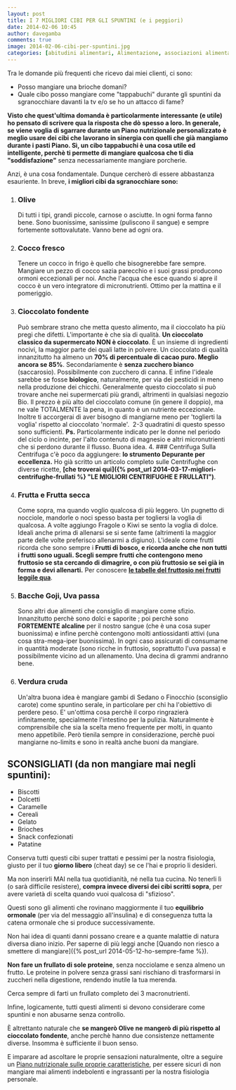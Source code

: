 ```yaml
---
layout: post
title: I 7 MIGLIORI CIBI PER GLI SPUNTINI (e i peggiori)
date: 2014-02-06 10:45
author: davegamba
comments: true
image: 2014-02-06-cibi-per-spuntini.jpg
categories: [abitudini alimentari, Alimentazione, associazioni alimentari, combinazioni alimentari, Dieta, Dimagrire, Dimagrire, dissociata, merenda, pasto perfetto, Ricette, sfizio, sgarro, spuntino]
---
```


Tra le domande più frequenti che ricevo dai miei clienti, ci sono:
- Posso mangiare una brioche domani?
- Quale cibo posso mangiare come "tappabuchi" durante gli spuntini da sgranocchiare davanti la tv e/o se ho un attacco di fame?


**Visto che quest'ultima domanda è particolarmente interessante (e utile) ho pensato di scrivere qua la risposta che dò spesso a loro. In generale, se viene voglia di sgarrare durante un Piano nutrizionale personalizzato è meglio usare dei cibi che lavorano in sinergia con quelli che già mangiamo durante i pasti Piano. Sì, un cibo tappabuchi è una cosa utile ed intelligente, perchè ti permette di mangiare qualcosa che ti dia "soddisfazione"** senza necessariamente mangiare porcherie.

Anzi, è una cosa fondamentale. Dunque cercherò di essere abbastanza esauriente. In breve, **i migliori cibi da sgranocchiare sono:**

1. ### Olive
	Di tutti i tipi, grandi piccole, carnose o asciutte. In ogni forma fanno bene. Sono buonissime, sanissime (puliscono il sangue) e sempre fortemente sottovalutate. Vanno bene ad ogni ora.
2. ### Cocco fresco
	Tenere un cocco in frigo è quello che bisognerebbe fare sempre. Mangiare un pezzo di cocco sazia parecchio e i suoi grassi producono ormoni eccezionali per noi. Anche l'acqua che esce quando si apre il cocco è un vero integratore di micronutrienti. Ottimo per la mattina e il pomeriggio.
3. ### Cioccolato fondente
	Può sembrare strano che metta questo alimento, ma il cioccolato ha più pregi che difetti. L'importante è che sia di qualità. **Un cioccolato classico da supermercato NON è cioccolato**. È un insieme di ingredienti nocivi, la maggior parte dei quali latte in polvere. Un cioccolato di qualità innanzitutto ha almeno un **70% di percentuale di cacao puro. Meglio ancora se 85%**. Secondariamente è **senza zucchero bianco** (saccarosio). Possibilmente con zucchero di canna. E infine l'ideale sarebbe se fosse **biologico**, naturalmente, per via dei pesticidi in meno nella produzione dei chicchi. Generalmente questo cioccolato si può trovare anche nei supermercati più grandi, altrimenti in qualsiasi negozio Bio. Il prezzo è più alto del cioccolato comune (in genere il doppio), ma ne vale TOTALMENTE la pena, in quanto è un nutriente eccezionale. Inoltre ti accorgerai di aver bisogno di mangiarne meno per 'toglierti la voglia' rispetto al cioccolato 'normale'.  2-3 quadratini di questo spesso sono sufficienti. **Ps.** Particolarmente indicato per le donne nel periodo del ciclo o incinte, per l'alto contenuto di magnesio e altri micronutrienti che si perdono durante il flusso. Buona idea.
4. ### Centrifuga
	Sulla Centrifuga c'è poco da aggiungere: **lo strumento Depurante per eccellenza.** Ho già scritto un articolo completo sulle Centrifughe con diverse ricette, **[che troverai qui]({% post_url 2014-03-17-migliori-centrifughe-frullati %} "LE MIGLIORI CENTRIFUGHE E FRULLATI")**.
5. ### Frutta e Frutta secca
	Come sopra, ma quando voglio qualcosa di più leggero. Un pugnetto di nocciole, mandorle o noci spesso basta per togliersi la voglia di qualcosa. A volte aggiungo Fragole o Kiwi se sento la voglia di dolce. Ideali anche prima di allenarsi se si sente fame (altrimenti la maggior parte delle volte preferisco allenarmi a digiuno). L'ideale come frutti ricorda che sono sempre i **Frutti di bosco, e ricorda anche che non tutti i frutti sono uguali. Scegli sempre frutti che contengono meno fruttosio se sta cercando di dimagrire, o con più fruttosio se sei già in forma e devi allenarti.** Per conoscere **[le tabelle del fruttosio nei frutti leggile qua](https://www.davegamba.com/tabella-fruttosio-frutta/)**.
6. ### Bacche Goji, Uva passa
	Sono altri due alimenti che consiglio di mangiare come sfizio. Innanzitutto perchè sono dolci e saporite ; poi perchè sono **FORTEMENTE alcaline** per il nostro sangue (che è una cosa super buonissima) e infine perchè contengono molti antiossidanti attivi (una cosa stra-mega-iper buonissima). In ogni caso assicurati di consumarne in quantità moderate (sono ricche in fruttosio, soprattutto l'uva passa) e possibilmente vicino ad un allenamento. Una decina di grammi andranno bene.
7. ### Verdura cruda
	Un'altra buona idea è mangiare gambi di Sedano o Finocchio (sconsiglio carote) come spuntino serale, in particolare per chi ha l'obiettivo di perdere peso. E' un'ottima cosa perchè il corpo ringrazierà infinitamente, specialmente l'intestino per la pulizia. Naturalmente è comprensibile che sia la scelta meno frequente per molti, in quanto meno appetibile. Però tienila sempre in considerazione, perchè puoi mangiarne no-limits e sono in realtà anche buoni da mangiare.

## SCONSIGLIATI (da non mangiare mai negli spuntini):

- Biscotti
- Dolcetti
- Caramelle
- Cereali
- Gelato
- Brioches
- Snack confezionati
- Patatine

Conserva tutti questi cibi super trattati e pessimi per la nostra fisiologia, giusto per il tuo **giorno libero** (cheat day) se ce l'hai e proprio li desideri.

Ma non inserirli MAI nella tua quotidianità, né nella tua cucina. No tenerli lì (o sarà difficile resistere), **compra invece diversi dei cibi scritti sopra**, per avere varietà di scelta quando vuoi qualcosa di "sfizioso".

Questi sono gli alimenti che rovinano maggiormente il tuo **equilibrio ormonale** (per via del messaggio all'insulina) e di conseguenza tutta la catena ormonale che si produce successivamente.

Non hai idea di quanti danni possano creare e a quante malattie di natura diversa diano inizio. Per saperne di più leggi anche [Quando non riesco a smettere di mangiare]({% post_url 2014-05-12-ho-sempre-fame %}).

**Non fare un frullato di sole proteine**, senza nocciolame e senza almeno un frutto. Le proteine in polvere senza grassi sani rischiano di trasformarsi in zuccheri nella digestione, rendendo inutile la tua merenda.

Cerca sempre di farti un frullato completo dei 3 macronutrienti.

Infine, logicamente, tutti questi alimenti si devono considerare come spuntini e non abusarne senza controllo.

È altrettanto naturale che **se mangerò Olive ne mangerò di più rispetto al cioccolato fondente**, anche perchè hanno due consistenze nettamente diverse. Insomma è sufficiente il buon senso.

E imparare ad ascoltare le proprie sensazioni naturalmente, oltre a seguire un [Piano nutrizionale sulle proprie caratteristiche](https://www.davegamba.com/nutrizione/ "NUTRIZIONE"), per essere sicuri di non mangiare mai alimenti indebolenti e ingrassanti per la nostra fisiologia personale.